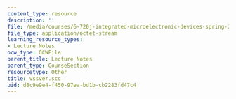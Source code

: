 ```yaml
---
content_type: resource
description: ''
file: /media/courses/6-720j-integrated-microelectronic-devices-spring-2007/d8c9e9e4f45097eabd1bcb2283fd47c4_vssver.scc
file_type: application/octet-stream
learning_resource_types:
- Lecture Notes
ocw_type: OCWFile
parent_title: Lecture Notes
parent_type: CourseSection
resourcetype: Other
title: vssver.scc
uid: d8c9e9e4-f450-97ea-bd1b-cb2283fd47c4
---
```

